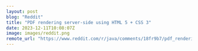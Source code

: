 ```yaml
---
layout: post
blog: "Reddit"
title: "PDF rendering server-side using HTML 5 + CSS 3"
date: 2023-12-11T10:08:07Z
image: images/reddit.png
remote_url: "https://www.reddit.com/r/java/comments/18fr9b7/pdf_rendering_serverside_using_html_5_css_3/"
---
```

